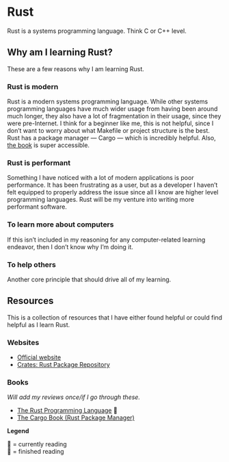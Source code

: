 # Rust

Rust is a systems programming language. Think C or C++ level.

## Why am I learning Rust?

These are a few reasons why I am learning Rust.

### Rust is modern

Rust is a modern systems programming language. While other
systems programming languages have much wider usage from
having been around much longer, they also have a lot of
fragmentation in their usage, since they were pre-Internet. I
think for a beginner like me, this is not helpful, since I
don’t want to worry about what Makefile or project structure
is the best. Rust has a package manager — Cargo — which is
incredibly helpful. Also, [the book] is super accessible.

[the book]: https://doc.rust-lang.org/book/

### Rust is performant

Something I have noticed with a lot of modern applications is
poor performance. It has been frustrating as a user, but as a
developer I haven’t felt equipped to properly address the issue
since all I know are higher level programming languages. Rust
will be my venture into writing more performant software.

### To learn more about computers

If this isn’t included in my reasoning for any computer-related
learning endeavor, then I don’t know why I’m doing it.

### To help others

Another core principle that should drive all of my learning.

## Resources

This is a collection of resources that I have either found
helpful or could find helpful as I learn Rust.

### Websites

* [Official website](https://www.rust-lang.org/)
* [Crates: Rust Package Repository](https://crates.io/)

### Books

_Will add my reviews once/if I go through these._

* [The Rust Programming Language](https://doc.rust-lang.org/book/) 📖
* [The Cargo Book (Rust Package Manager)](https://doc.rust-lang.org/cargo/)

**Legend**

📖 = currently reading  
📕 = finished reading
